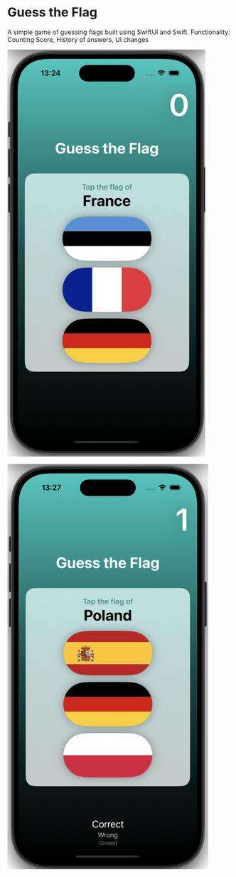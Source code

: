 # Guess the Flag
A simple game of guessing flags built using SwiftUI and Swift.
Functionality: Counting Score, History of answers, UI changes

![IOS SCREEN](https://github.com/PavolOcelka/SWIFT-IOS-GuessTheFlag-Project/blob/main/images/Screenshot%202025-01-14%20at%2013.24.54.png)

![IOS SCREEN func](https://github.com/PavolOcelka/SWIFT-IOS-GuessTheFlag-Project/blob/main/images/Screenshot%202025-01-14%20at%2013.27.52.png)
